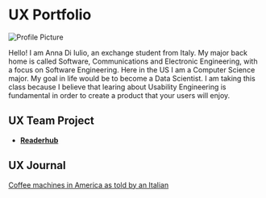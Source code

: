 # UX Portfolio

![Profile Picture](https://user-images.githubusercontent.com/112104599/193429687-bd7f4c9d-f970-41a9-8bb6-a1c8b2d0dd18.jpg)

Hello! I am Anna Di Iulio, an exchange student from Italy. My major back home is called Software, Communications and Electronic Engineering, with a focus on Software Engineering. Here in the US I am a Computer Science major. My goal in life would be to become a Data Scientist. 
I am taking this class because I believe that learing about Usability Engineering is fundamental in order to create a product that your users will enjoy.

## UX Team Project
* **[Readerhub](https://usabilityengineering.github.io/readerhub/)**

## UX Journal

[Coffee machines in America as told by an Italian](j01/)

